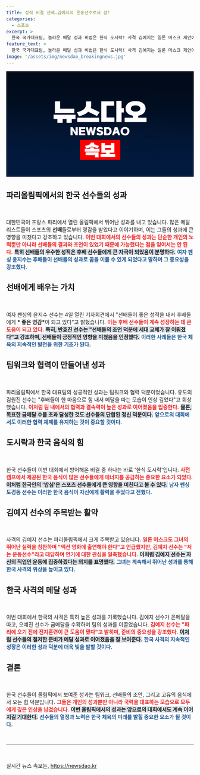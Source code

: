```yaml
---
title: 성적 비결 선배…김예지의 운동선수로서 삶!
categories:
  - 스포츠
excerpt: >
  한국 국가대표팀, 놀라운 메달 성과 비법은 한식 도시락! 사격 김예지는 일론 머스크 제안에 나는 운동선수라며 출연 거부. 후배들에겐 선배들의 영감이 큰 힘이 되었던 올림픽 현장!
feature_text: >
  한국 국가대표팀, 놀라운 메달 성과 비법은 한식 도시락! 사격 김예지는 일론 머스크 제안에 나는 운동선수라며 출연 거부. 후배들에겐 선배들의 영감이 큰 힘이 되었던 올림픽 현장!
image: '/assets/img/newsdao_breakingnews.jpg'
---
```


<p><img src="/assets/img/newsdao_breakingnews.jpg" alt="cryptoinkorea 속보" /></p>

<h2 data-ke-size="size26">파리올림픽에서의 한국 선수들의 성과</h2>

<p data-ke-size="size16">&nbsp;</p>

<p>대한민국이 프랑스 파리에서 열린 올림픽에서 뛰어난 성과를 내고 있습니다. 많은 메달리스트들이 스포츠의 <strong>선배</strong>들로부터 영감을 받았다고 이야기하며, 이는 그들의 성과에 큰 영향을 미쳤다고 강조하고 있습니다. <b><span style="color: #ee2323;">이번 대회에서의 선수들의 성과는 단순한 개인의 노력뿐만 아니라 선배들의 결과와 조언이 있었기 때문에 가능했다는 점을 잊어서는 안 된다.</span></b> <b><span style="background-color: #21538527;">특히 선배들의 우수한 성적은 후배 선수들에게 큰 자극이 되었음이 분명하다.</span></b> <b><span style="color: #1a5490;">여자 펜싱 윤지수는 후배들이 선배들의 성과로 꿈을 이룰 수 있게 되었다고 말하며 그 중요성을 강조했다.</span></b> </p>

<h2 data-ke-size="size26">선배에게 배우는 가치</h2>

<p data-ke-size="size16">&nbsp;</p>

<p>여자 펜싱의 윤지수 선수는 4일 열린 기자회견에서 "선배들이 좋은 성적을 내서 후배들에게 <strong>* 좋은 영감*</strong>이 되고 있다"고 밝혔습니다. <b><span style="color: #ee2323;">이는 후배 선수들이 계속 성장하는 데 큰 도움이 되고 있다.</span></b> <b><span style="background-color: #21538527;">특히, 반효진 선수는 "선배들의 조언 덕분에 세대 교체가 잘 이뤄졌다"고 강조하며, 선배들이 긍정적인 영향을 미쳤음을 인정했다.</span></b> <b><span style="color: #1a5490;">이러한 사례들은 한국 체육의 지속적인 발전을 위한 기초가 된다.</span></b> </p>

<h2 data-ke-size="size26">팀워크와 협력이 만들어낸 성과</h2>

<p data-ke-size="size16">&nbsp;</p>

<p>파리올림픽에서 한국 대표팀의 성공적인 성과는 팀워크와 협력 덕분이었습니다. 유도의 김원진 선수는 "후배들이 한 마음으로 힘 내서 메달을 따는 모습이 인상 깊었다"고 회상했습니다. <b><span style="color: #ee2323;">이처럼 팀 내에서의 협력과 결속력이 높은 성과로 이어졌음을 입증한다.</span></b> <b><span style="background-color: #21538527;">물론, 목표한 금메달 수를 초과 달성한 것도 선수들의 단합된 정신 덕분이다.</span></b> <b><span style="color: #1a5490;">앞으로의 대회에서도 이러한 협력 체제를 유지하는 것이 중요할 것이다.</span></b> </p>

<h2 data-ke-size="size26">도시락과 한국 음식의 힘</h2>

<p data-ke-size="size16">&nbsp;</p>

<p>한국 선수들이 이번 대회에서 방어해온 비결 중 하나는 바로 '한식 도시락'입니다. <b><span style="color: #ee2323;">사전캠프에서 제공된 한국 음식이 많은 선수들에게 에너지를 공급하는 중요한 요소가 되었다.</span></b> <b><span style="background-color: #21538527;">이처럼 한국인의 '밥심'은 스포츠 선수들에게 큰 영향을 미친다고 볼 수 있다.</span></b> <b><span style="color: #1a5490;">남자 펜싱 도경동 선수는 이러한 한국 음식이 자신에게 활력을 주었다고 전했다.</span></b> </p>

<h2 data-ke-size="size26">김예지 선수의 주목받는 활약</h2>

<p data-ke-size="size16">&nbsp;</p>

<p>사격의 김예지 선수는 파리올림픽에서 크게 주목받고 있습니다. <b><span style="color: #ee2323;">일론 머스크도 그녀의 뛰어난 실력을 칭찬하며 "액션 영화에 출연해야 한다"고 언급했지만, 김예지 선수는 "저는 운동선수"라고 대답하며 연기에 대한 관심을 일축했습니다.</span></b> <b><span style="background-color: #21538527;">이처럼 김예지 선수는 자신의 직업인 운동에 집중하겠다는 의지를 표명했다.</span></b> <b><span style="color: #1a5490;">그녀는 계속해서 뛰어난 성과를 통해 한국 사격의 위상을 높이고 있다.</span></b> </p>

<h2 data-ke-size="size26">한국 사격의 메달 성과</h2>

<p data-ke-size="size16">&nbsp;</p>

<p>이번 대회에서 한국의 사격은 특히 높은 성과를 기록했습니다. 김예지 선수가 은메달을 따고, 오예진 선수가 금메달을 수확하며 팀의 성과를 이끌었습니다. <b><span style="color: #ee2323;">김예지 선수는 "파리에 오기 전에 전지훈련이 큰 도움이 됐다"고 밝히며, 준비의 중요성을 강조했다.</span></b> <b><span style="background-color: #21538527;">이처럼 선수들의 철저한 준비가 메달 성과로 이어졌음을 잘 보여준다.</span></b> <b><span style="color: #1a5490;">한국 사격의 지속적인 성장은 이러한 성과 덕분에 더욱 빛을 발할 것이다.</span></b> </p>

<h2 data-ke-size="size26">결론</h2>

<p data-ke-size="size16">&nbsp;</p>

<p>한국 선수들이 올림픽에서 보여준 성과는 팀워크, 선배들의 조언, 그리고 고유의 음식에서 오는 힘 덕분입니다. <b><span style="color: #ee2323;">그들은 개인의 성과뿐만 아니라 국력을 대표하는 모습으로 모두에게 깊은 인상을 남겼습니다.</span></b> <b><span style="background-color: #21538527;">이번 올림픽에서의 성과는 앞으로의 대회에서도 계속 이어지길 기대한다.</span></b> <b><span style="color: #1a5490;">선수들의 열정과 노력은 한국 체육의 미래를 밝힐 중요한 요소가 될 것이다.</span></b> </p>

<p data-ke-size="size16">&nbsp;</p>

<hr>

<p data-ke-size="size16">&nbsp;</p>
실시간 뉴스 속보는, <a href="https://newsdao.kr" rel="dofollow">https://newsdao.kr</a>


